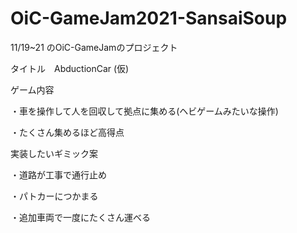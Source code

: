 # OiC-GameJam2021-SansaiSoup
11/19~21 のOiC-GameJamのプロジェクト

タイトル　AbductionCar (仮) 

ゲーム内容

・車を操作して人を回収して拠点に集める(ヘビゲームみたいな操作) 

・たくさん集めるほど高得点 

実装したいギミック案 

・道路が工事で通行止め 

・パトカーにつかまる 

・追加車両で一度にたくさん運べる 

